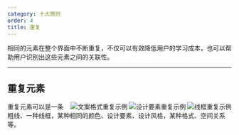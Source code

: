 ```yaml
---
category: 十大原则
order: 4
title: 重复
---
```


相同的元素在整个界面中不断重复，不仅可以有效降低用户的学习成本，也可以帮助用户识别出这些元素之间的关联性。

---

## 重复元素

<img class="preview-img" align="right" alt="线框重复示例" src="https://os.alipayobjects.com/rmsportal/SREcKOUMmiWPQNO.png">

<img class="preview-img" align="right" alt="设计要素重复示例" src="https://os.alipayobjects.com/rmsportal/ZjFUWyPHGzyQJYD.png">

<img class="preview-img" align="right" alt="文案格式重复示例" src="https://os.alipayobjects.com/rmsportal/mveDxAdjucdJDll.png">

重复元素可以是一条粗线、一种线框，某种相同的颜色、设计要素、设计风格，某种格式、空间关系等。
